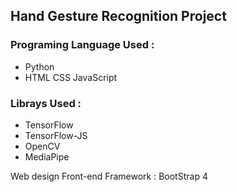 ## Hand Gesture Recognition Project 
### Programing Language Used :
* Python 
* HTML CSS JavaScript
### Librays Used :
* TensorFlow
* TensorFlow-JS
* OpenCV
* MediaPipe

Web design Front-end Framework : BootStrap 4
